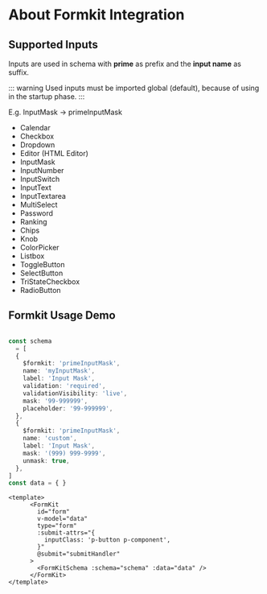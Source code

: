 # About Formkit Integration


## Supported Inputs

Inputs are used in schema with **prime** as prefix and the **input name** as suffix.

::: warning
Used inputs must be imported global (default), because of using in the startup phase.
:::


E.g. InputMask -> primeInputMask

- Calendar
- Checkbox
- Dropdown
- Editor (HTML Editor)
- InputMask
- InputNumber
- InputSwitch
- InputText
- InputTextarea
- MultiSelect
- Password
- Ranking
- Chips
- Knob
- ColorPicker
- Listbox
- ToggleButton
- SelectButton
- TriStateCheckbox
- RadioButton

## Formkit Usage Demo

```ts

const schema
  = [
  {
    $formkit: 'primeInputMask',
    name: 'myInputMask',
    label: 'Input Mask',
    validation: 'required',
    validationVisibility: 'live',
    mask: '99-999999',
    placeholder: '99-999999',
  },
  {
    $formkit: 'primeInputMask',
    name: 'custom',
    label: 'Input Mask',
    mask: '(999) 999-9999',
    unmask: true,
  },
]
const data = { }
```

```vue
<template>
      <FormKit
        id="form"
        v-model="data"
        type="form"
        :submit-attrs="{
          inputClass: 'p-button p-component',
        }"
        @submit="submitHandler"
      >
        <FormKitSchema :schema="schema" :data="data" />
      </FormKit>
</template>
```
